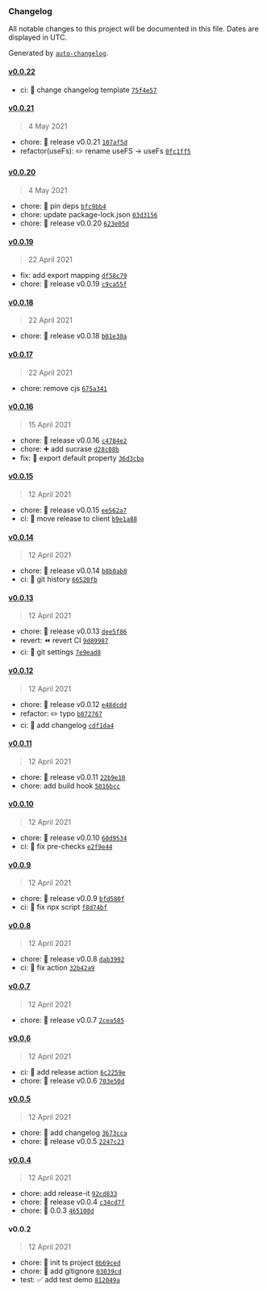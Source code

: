 ### Changelog

All notable changes to this project will be documented in this file. Dates are displayed in UTC.

Generated by [`auto-changelog`](https://github.com/CookPete/auto-changelog).

#### [v0.0.22](https://github.com/nbhrio/utils/compare/v0.0.21...v0.0.22)

- ci: :construction_worker: change changelog template [`75f4e57`](https://github.com/nbhrio/utils/commit/75f4e57f5dcf9bb707f41e965c24e7622e403ea7)

#### [v0.0.21](https://github.com/nbhrio/utils/compare/v0.0.20...v0.0.21)

> 4 May 2021

- chore: :bookmark: release v0.0.21 [`107af5d`](https://github.com/nbhrio/utils/commit/107af5d86a137328b6bebe240edec672f6f502a4)
- refactor(useFs): :pencil2: rename useFS -&gt; useFs [`0fc1ff5`](https://github.com/nbhrio/utils/commit/0fc1ff5b88b9f897ca66ad085645fcfca751aed9)

#### [v0.0.20](https://github.com/nbhrio/utils/compare/v0.0.19...v0.0.20)

> 4 May 2021

- chore: :pushpin: pin deps [`bfc9bb4`](https://github.com/nbhrio/utils/commit/bfc9bb451c254864c58ce63426a8800b1eac6388)
- chore: update package-lock.json [`03d3156`](https://github.com/nbhrio/utils/commit/03d3156e04e94fd700810a3d70384134c1d7f54b)
- chore: :bookmark: release v0.0.20 [`623e05d`](https://github.com/nbhrio/utils/commit/623e05d5d573f7d3cf98744e17a0061363fc03b4)

#### [v0.0.19](https://github.com/nbhrio/utils/compare/v0.0.18...v0.0.19)

> 22 April 2021

- fix: add export mapping [`df58c79`](https://github.com/nbhrio/utils/commit/df58c797800b7588ab0a3cf4f4edda3cf08423c3)
- chore: :bookmark: release v0.0.19 [`c9ca55f`](https://github.com/nbhrio/utils/commit/c9ca55f9068a8a38f401f5069c1fcf5bc7751a30)

#### [v0.0.18](https://github.com/nbhrio/utils/compare/v0.0.17...v0.0.18)

> 22 April 2021

- chore: :bookmark: release v0.0.18 [`b01e30a`](https://github.com/nbhrio/utils/commit/b01e30ae785e69d660c28690ad8b5ce92d0bff15)

#### [v0.0.17](https://github.com/nbhrio/utils/compare/v0.0.16...v0.0.17)

> 22 April 2021

- chore: remove cjs [`675a341`](https://github.com/nbhrio/utils/commit/675a341625632330f3a11f4a9045aa4473501d1e)

#### [v0.0.16](https://github.com/nbhrio/utils/compare/v0.0.15...v0.0.16)

> 15 April 2021

- chore: :bookmark: release v0.0.16 [`c4784e2`](https://github.com/nbhrio/utils/commit/c4784e22a17daa2d7536c1a0a461fee078579ad0)
- chore: :heavy_plus_sign: add sucrase [`d28c08b`](https://github.com/nbhrio/utils/commit/d28c08bd11e1ddc255f082ca1f6c32134a791023)
- fix: :bug: export default property [`36d3cba`](https://github.com/nbhrio/utils/commit/36d3cbabc510056bceae69524e0953e9415c3c1f)

#### [v0.0.15](https://github.com/nbhrio/utils/compare/v0.0.14...v0.0.15)

> 12 April 2021

- chore: :bookmark: release v0.0.15 [`ee562a7`](https://github.com/nbhrio/utils/commit/ee562a713b0edd9c83a0a2b4653179f46327828f)
- ci: :green_heart: move release to client [`b9e1a88`](https://github.com/nbhrio/utils/commit/b9e1a8827612eda6ab622a820404611dda6d272b)

#### [v0.0.14](https://github.com/nbhrio/utils/compare/v0.0.13...v0.0.14)

> 12 April 2021

- chore: :bookmark: release v0.0.14 [`b8b8ab8`](https://github.com/nbhrio/utils/commit/b8b8ab858de4b77e8b25a7853a4b49b4138fd927)
- ci: :green_heart: git history [`66520fb`](https://github.com/nbhrio/utils/commit/66520fb44e4de9b1aa1ad43ce193fec303ee16d5)

#### [v0.0.13](https://github.com/nbhrio/utils/compare/v0.0.12...v0.0.13)

> 12 April 2021

- chore: :bookmark: release v0.0.13 [`dee5f86`](https://github.com/nbhrio/utils/commit/dee5f8670e2e2a9cebc3d8f79837244340fd4e98)
- revert: :rewind: revert CI [`9d89987`](https://github.com/nbhrio/utils/commit/9d899872f44276ce9abe335264ad9db397a391df)
- ci: :green_heart: git settings [`7e9ead8`](https://github.com/nbhrio/utils/commit/7e9ead8a5be3a7704e09e0acb73e9fdf77f1e868)

#### [v0.0.12](https://github.com/nbhrio/utils/compare/v0.0.11...v0.0.12)

> 12 April 2021

- chore: :bookmark: release v0.0.12 [`e48dcdd`](https://github.com/nbhrio/utils/commit/e48dcdda1eb8c654eb5768f49b7f960609487662)
- refactor: :pencil2: typo [`b872767`](https://github.com/nbhrio/utils/commit/b8727674874c5b79adaf8cc2badc033a0f54f49e)
- ci: :green_heart: add changelog [`cdf1da4`](https://github.com/nbhrio/utils/commit/cdf1da4942cffffc457f4c9d0b2e650761e62e54)

#### [v0.0.11](https://github.com/nbhrio/utils/compare/v0.0.10...v0.0.11)

> 12 April 2021

- chore: :bookmark: release v0.0.11 [`22b9e10`](https://github.com/nbhrio/utils/commit/22b9e108b5791250bf28400ffbb37fdfbdb79a3e)
- chore: add build hook [`5016bcc`](https://github.com/nbhrio/utils/commit/5016bcce3680ceec368fd121083f3f5abc968bf4)

#### [v0.0.10](https://github.com/nbhrio/utils/compare/v0.0.9...v0.0.10)

> 12 April 2021

- chore: :bookmark: release v0.0.10 [`60d9534`](https://github.com/nbhrio/utils/commit/60d9534f9d98319d3784698f894598e82f6c9c8b)
- ci: :bug: fix pre-checks [`e2f9e44`](https://github.com/nbhrio/utils/commit/e2f9e44e6b12c0e98d444b5cb2d3a8e1fe3b67bb)

#### [v0.0.9](https://github.com/nbhrio/utils/compare/v0.0.8...v0.0.9)

> 12 April 2021

- chore: :bookmark: release v0.0.9 [`bfd580f`](https://github.com/nbhrio/utils/commit/bfd580f4a0c3a8f6aef2a30d1b19b5d935903e16)
- ci: :bug: fix npx script [`f8d74bf`](https://github.com/nbhrio/utils/commit/f8d74bfc2b809b7a2c88cc63fd953ec8da7c4cdc)

#### [v0.0.8](https://github.com/nbhrio/utils/compare/v0.0.7...v0.0.8)

> 12 April 2021

- chore: :bookmark: release v0.0.8 [`dab3992`](https://github.com/nbhrio/utils/commit/dab39929c91f94f18be9fd25770e77dee7aaad10)
- ci: :bug: fix action [`32b42a9`](https://github.com/nbhrio/utils/commit/32b42a9b35fc7e7e4f4a6ffb539e09974a14e810)

#### [v0.0.7](https://github.com/nbhrio/utils/compare/v0.0.6...v0.0.7)

> 12 April 2021

- chore: :bookmark: release v0.0.7 [`2cea585`](https://github.com/nbhrio/utils/commit/2cea585848cfde8ccc4d8fc9b75fbacc1f82ddd5)

#### [v0.0.6](https://github.com/nbhrio/utils/compare/v0.0.5...v0.0.6)

> 12 April 2021

- ci: :construction_worker: add release action [`6c2259e`](https://github.com/nbhrio/utils/commit/6c2259e975194661249e729bc5e9639ef3975365)
- chore: :bookmark: release v0.0.6 [`703e50d`](https://github.com/nbhrio/utils/commit/703e50dcd22fb6b42eec969cb11091b85aa28671)

#### [v0.0.5](https://github.com/nbhrio/utils/compare/v0.0.4...v0.0.5)

> 12 April 2021

- chore: :memo: add changelog [`3673cca`](https://github.com/nbhrio/utils/commit/3673cca19e38138b454ea16a0cec7156e9bf70b9)
- chore: :bookmark: release v0.0.5 [`2247c23`](https://github.com/nbhrio/utils/commit/2247c23b20a3d977c527540b4ec197176d34ed59)

#### [v0.0.4](https://github.com/nbhrio/utils/compare/v0.0.2...v0.0.4)

> 12 April 2021

- chore: add release-it [`92cd833`](https://github.com/nbhrio/utils/commit/92cd833a9483f05bd59fd2110bb73e7bed92965c)
- chore: :bookmark: release v0.0.4 [`c34cd7f`](https://github.com/nbhrio/utils/commit/c34cd7feb725d1698bc5b34b6996ce0742ca5870)
- chore: :bookmark: 0.0.3 [`465108d`](https://github.com/nbhrio/utils/commit/465108d9cb50321a566bedd0177c51e6e8a76617)

#### v0.0.2

> 12 April 2021

- chore: :tada: init ts project [`0b69ced`](https://github.com/nbhrio/utils/commit/0b69cedf7668f09be9869f1ec42579ded9054154)
- chore: :see_no_evil: add gitignore [`03039cd`](https://github.com/nbhrio/utils/commit/03039cd296e62d451f6d31f059254e4ffa6951f4)
- test: :white_check_mark: add test demo [`812049a`](https://github.com/nbhrio/utils/commit/812049aefae10b22eabff74e0a84c60625a0864e)
